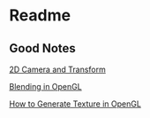 

# Readme

## Good Notes

[2D Camera and Transform](https://github.com/Graphic-researcher/Crosa-Conty-3D/tree/HTC/HTC/Learn/Lec27%20Transform#build-and-result)

[Blending in OpenGL](https://github.com/Graphic-researcher/Crosa-Conty-3D/tree/HTC/HTC/Learn/Lec40%20single%20shader%202D%20renderer#blend)

[How to Generate Texture in OpenGL](https://github.com/Graphic-researcher/Crosa-Conty-3D/tree/HTC/HTC/Learn/Lec40%20single%20shader%202D%20renderer#generate-texture-in-opengl) 